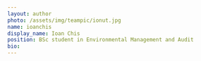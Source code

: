 ```yaml
---
layout: author
photo: /assets/img/teampic/ionut.jpg 
name: ioanchis
display_name: Ioan Chis
position: BSc student in Environmental Management and Audit
bio: 
---
```

